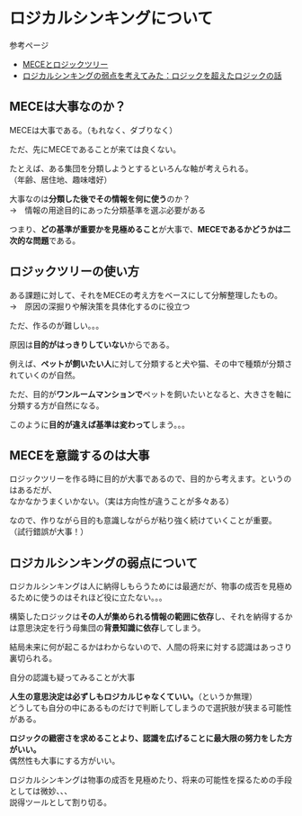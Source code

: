 # ロジカルシンキングについて

参考ページ
- [MECEとロジックツリー](https://ideacraft.jp/archives/3206)
- [ロジカルシンキングの弱点を考えてみた：ロジックを超えたロジックの話](http://katsuaki.co/?p=465)

## MECEは大事なのか？
MECEは大事である。（もれなく、ダブりなく）

ただ、先にMECEであることが来ては良くない。

たとえば、ある集団を分類しようとするといろんな軸が考えられる。  
（年齢、居住地、趣味嗜好）

大事なのは**分類した後でその情報を何に使う**のか？  
→　情報の用途目的にあった分類基準を選ぶ必要がある

つまり、**どの基準が重要かを見極めること**が大事で、**MECEであるかどうかは二次的な問題**である。

## ロジックツリーの使い方
ある課題に対して、それをMECEの考え方をベースにして分解整理したもの。  
→　原因の深掘りや解決策を具体化するのに役立つ

ただ、作るのが難しい。。。

原因は**目的がはっきりしていない**からである。

例えば、**ペットが飼いたい人**に対して分類すると犬や猫、その中で種類が分類されていくのが自然。

ただ、目的が**ワンルームマンションで**ペットを飼いたいとなると、大きさを軸に分類する方が自然になる。

このように**目的が違えば基準は変わって**しまう。。。


## MECEを意識するのは大事
ロジックツリーを作る時に目的が大事であるので、目的から考えます。というのはあるだが、  
なかなかうまくいかない。（実は方向性が違うことが多々ある）

なので、作りながら目的も意識しながらが粘り強く続けていくことが重要。  
（試行錯誤が大事！）


## ロジカルシンキングの弱点について
ロジカルシンキングは人に納得しもらうためには最適だが、物事の成否を見極めるために使うのはそれほど役に立たない。。。

構築したロジックは**その人が集められる情報の範囲に依存**し、それを納得するかは意思決定を行う母集団の**背景知識に依存**してしまう。

結局未来に何が起こるかはわからないので、人間の将来に対する認識はあっさり裏切られる。

自分の認識も疑ってみることが大事

**人生の意思決定は必ずしもロジカルじゃなくていい。**（というか無理）  
どうしても自分の中にあるものだけで判断してしまうので選択肢が狭まる可能性がある。

**ロジックの緻密さを求めることより、認識を広げることに最大限の努力をした方がいい。**  
偶然性も大事にする方がいい。

ロジカルシンキングは物事の成否を見極めたり、将来の可能性を探るための手段としては微妙、、、  
説得ツールとして割り切る。
